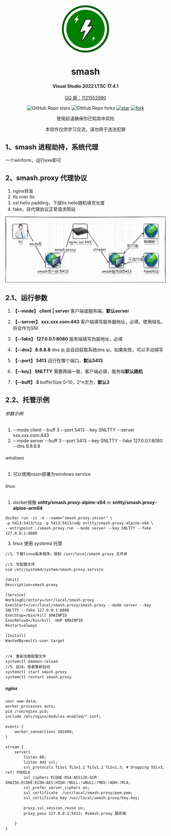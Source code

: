 <div align="center">
<p><img src="smash/public/icon.png" height="150"></p> 

# smash
#### Visual Studio 2022 LTSC 17.4.1
<a href="https://jq.qq.com/?_wv=1027&k=ucoIVfz4" target="_blank">QQ 群：1121552990</a>

![GitHub Repo stars](https://img.shields.io/github/stars/snltty/smash?style=social)
![GitHub Repo forks](https://img.shields.io/github/forks/snltty/smash?style=social)
[![star](https://gitee.com/snltty/smash/badge/star.svg?theme=dark)](https://gitee.com/snltty/smash/stargazers)
[![fork](https://gitee.com/snltty/smash/badge/fork.svg?theme=dark)](https://gitee.com/snltty/smash/members)

使用前请确保你已知其中风险

本软件仅供学习交流，请勿用于违法犯罪

</div>

## 1、smash 进程劫持，系统代理
一个winform，运行exe即可

## 2、smash.proxy 代理协议
1. nginx转发
2. tls over tls
3. ssl hello padding，下层tls hello随机填充长度
4. fake，非代理协议正常请求网站

<p><img src="./readme/smash.jpg"></p>

## 2.1、运行参数

1. **【--mode】 client | server** 客户端或服务端，**默认server**

2. **【--server】 xxx.xxx.com:443** 客户端填写服务器地址，必填，使用域名，将会作为SNI

3. **【--fake】 127.0.0.1:8080** 服务端填写伪装地址，必填

4. **【--dns】 8.8.8.8** dns ip,会自动获取系统dns ip，如果失败，可以手动填写

5. **【--port】 5413** 运行在哪个端口，**默认5413**

6. **【--key】 SNLTTY** 需要两端一致，客户端必填，服务端**默认随机**

7. **【--buff】 3** bufferSize 0-10，2^n次方，**默认3**

## 2.2、托管示例

###### 参数示例

1. --mode client --buff 3 --port 5413 --key SNLTTY --server xxx.xxx.com:443
2. --mode server --buff 3 --port 5413 --key SNLTTY --fake 127.0.0.1:8080 --dns 8.8.8.8

###### windows
1. 可以使用nssm部署为windows service

###### linux
1. docker镜像 **snltty/smash.proxy-alpine-x64** or **snltty/smash.proxy-alpine-arm64**
```
docker run -it -d --name="smash.proxy.server" \
-p 5413:5413/tcp -p 5413:5413/udp snltty/smash.proxy-alpine-x64 \
--entrypoint ./smash.proxy.run --mode server --key SNLTTY --fake 127.0.0.1:8080
```
3. linux 使用 systemd 托管
```
//1、下载linux版本程序，放到 /usr/local/smash.proxy 文件夹

//3、写配置文件
vim /etc/systemd/system/smash.proxy.service

[Unit]
Description=smash.proxy

[Service]
WorkingDirectory=/usr/local/smash.proxy
ExecStart=/usr/local/smash.proxy/smash.proxy --mode server --key SNLTTY --fake 127.0.0.1:8080
ExecStop=/bin/kill $MAINPID
ExecReload=/bin/kill -HUP $MAINPID
Restart=always

[Install]
WantedBy=multi-user.target


//4、重新加载配置文件
systemctl daemon-reload
//5、启动，或者重新启动
systemctl start smash.proxy
systemctl restart smash.proxy
```

##### nginx
```
user www-data;
worker_processes auto;
pid /run/nginx.pid;
include /etc/nginx/modules-enabled/*.conf;

events {
	worker_connections 102400;
}

stream {
	server{
		listen 80;
		listen 443 ssl;
		ssl_protocols TLSv1 TLSv1.1 TLSv1.2 TLSv1.3; # Dropping SSLv3, ref: POODLE
		ssl_ciphers ECDHE-RSA-AES128-GCM-SHA256:ECDHE:ECDH:AES:HIGH:!NULL:!aNULL:!MD5:!ADH:!RC4;
		ssl_prefer_server_ciphers on;
		ssl_certificate  /usr/local/smash.proxy/pem.pem;
    	ssl_certificate_key /usr/local/smash.proxy/key.key;
        	
		proxy_ssl_session_reuse on;
		proxy_pass 127.0.0.1:5413; #smash.proxy 服务端
		
	}
}


```
